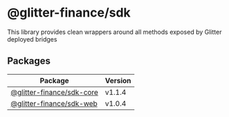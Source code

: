 # @glitter-finance/sdk

This library provides clean wrappers around all methods exposed by Glitter deployed bridges

## Packages

|Package|Version|
|---|---|
|[@glitter-finance/sdk-core](https://github.com/Glitter-Finance/SDK/tree/main/packages/sdk-core)|v1.1.4|
|[@glitter-finance/sdk-web](https://github.com/Glitter-Finance/SDK/tree/main/packages/sdk-web)|v1.0.4|
